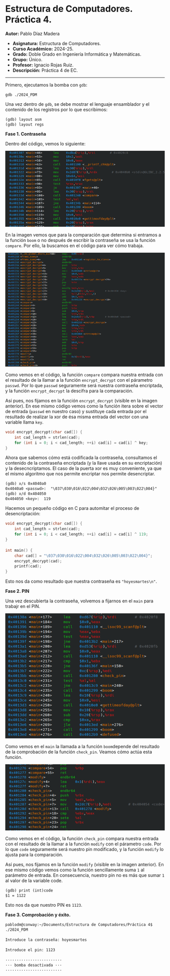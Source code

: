 # Estructura de Computadores. Práctica 4.

**Autor:** Pablo Díaz Madera
- **Asignatura:** Estructura de Computadores.
- **Curso Académico:** 2024-25.
- **Grado:** Doble Grado en Ingeniería Informática y Matemáticas.
- **Grupo:** Único.
- **Profesor:** Ignacio Rojas Ruiz.
- **Descripción:** Práctica 4 de EC.
***
Primero, ejecutamos la bomba con `gdb`:
```console
gdb ./2024_PDM
```

Una vez dentro de `gdb`, se debe mostrar el lenguaje ensamblador y el contenido de los registros por lo que escribimos:
```console
(gdb) layout asm
(gdb) layout regs
```

**Fase 1. Contraseña** 

Dentro del código, vemos lo siguiente:
<p align="center">
  <img src="Images/Teminal.png" />
</p>

En la imagen vemos que para la comparación que determina si entramos a la función `boom` o no después de escribir la contraseña se usa la función `compare`. Por ello, la buscamos en el código para ver cómo trabaja.
<p align="center">
  <img src="Images/Terminal_1.png" />
</p>

Como vemos en el código, la función `compare` compara nuestra entrada con el resultado de la llamar a la función `encrypt_decrypt` con el párametro `passwd`. Por lo que `passwd` seguramente será nuestra contraseña encriptada, y la función `encrypt_decrypt` la descifra para la comparación.

Así pues, nos fijamos en la función `encrypt_decrypt` (visible en la imagen anterior). En ese mismo código vemos como la función itera sobre el vector de entrada (`passwd` en nuestro caso) y sustituye cada entrada por el resultado de realizar la xor de ésa misma entrada del vector con una variable llama `key`.
```c
void encrypt_decrypt(char cad[]) {
    int cad_length = strlen(cad);
    for (int i = 0; i < cad_length; ++i) cad[i] = cad[i] ^ key;
}
```

Ahora que sabemos cómo está codificada la contraseña, consultamos el contenido de la contraseña encriptada (y la llave usada en su encriptación) y la desecncriptamos. El caso de la puerta xor es muy conveniente, ya que el mismo algoritmo que nos permite encriptar nos permite desencriptar.
```console
(gdb) x/s 0x4040a0
0x4040a0 <passwd>:  "\037\030\016\022\004\032\026\005\003\022\004}"
(gdb) x/d 0x404050
0x404050 <key>:  119
```

Hacemos un pequeño código en C para automitar el proceso de desencriptación:
```c
void encrypt_decrypt(char cad[]) {
    int cad_length = strlen(cad);
    for (int i = 0; i < cad_length; ++i) cad[i] = cad[i] ^ 119;
}

int main() {
    char cad[] = "\037\030\016\022\004\032\026\005\003\022\004}";
    encrypt_decrypt(cad);
    printf(cad);
}
```

Esto nos da como resultado que nuestra contraseña es `"hoyesmartes\n"`.

**Fase 2. PIN**

Una vez descubierta la contraseña, volvemos a fijarnos en el `main` para trabajr en el PIN.
<p align="center">
  <img src="Images/Terminal_2.png" />
</p>

Como vemos en el `main` la llamada a la función `boom`depende del resultado de la comprobación de la función `check_pin`. Veamos cómo actúa esta función.
<p align="center">
  <img src="Images/Terminal_3.png" />
</p>

Como vemos en el código, la función `check_pin` compara nuestra entrada con el resultado de la llamar a la función `modify` con el párametro `code`. Por lo que `code` seguramente será nuestro pin modificado, y la función `modify` lo ajusta para la comparación.

Así pues, nos fijamos en la función `modify` (visible en la imagen anterior). En ese mismo código vemos como la función sencillamente suma `1` al parámetro de entrada. En consecuencia, nuestro pin no es más que sumar `1` al valor de la variable code.
```console
(gdb) print (int)code
$1 = 1122
```

Esto nos da que nuestro PIN es `1123`.

**Fase 3. Comprobación y éxito.**
```console
pablodm@conway:~/Documents/Estructura de Computadores/Práctica 4$ ./2024_PDM 

Introduce la contraseña: hoyesmartes

Introduce el pin: 1123

·························
··· bomba desactivada ···
·························

```
